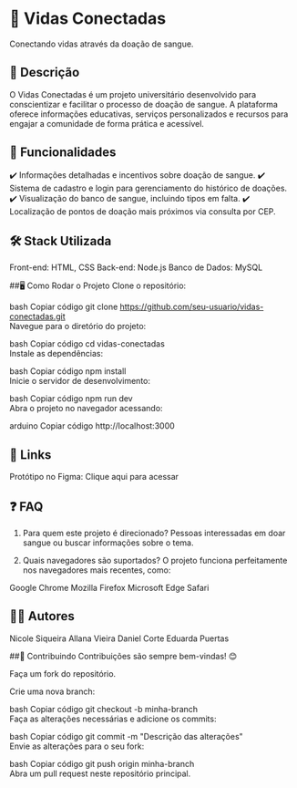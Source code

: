# 🌟 Vidas Conectadas
Conectando vidas através da doação de sangue.

## 📖 Descrição
O Vidas Conectadas é um projeto universitário desenvolvido para conscientizar e facilitar o processo de doação de sangue. A plataforma oferece informações educativas, serviços personalizados e recursos para engajar a comunidade de forma prática e acessível.

## 🚀 Funcionalidades
✔️ Informações detalhadas e incentivos sobre doação de sangue.
✔️ Sistema de cadastro e login para gerenciamento do histórico de doações.
✔️ Visualização do banco de sangue, incluindo tipos em falta.
✔️ Localização de pontos de doação mais próximos via consulta por CEP.

## 🛠️ Stack Utilizada
Front-end: HTML, CSS
Back-end: Node.js
Banco de Dados: MySQL

##🖥️ Como Rodar o Projeto
Clone o repositório:

bash
Copiar código
git clone https://github.com/seu-usuario/vidas-conectadas.git  
Navegue para o diretório do projeto:

bash
Copiar código
cd vidas-conectadas  
Instale as dependências:

bash
Copiar código
npm install  
Inicie o servidor de desenvolvimento:

bash
Copiar código
npm run dev  
Abra o projeto no navegador acessando:

arduino
Copiar código
http://localhost:3000  

## 🔗 Links
Protótipo no Figma: Clique aqui para acessar

## ❓ FAQ
1. Para quem este projeto é direcionado?
Pessoas interessadas em doar sangue ou buscar informações sobre o tema.

2. Quais navegadores são suportados?
O projeto funciona perfeitamente nos navegadores mais recentes, como:

Google Chrome
Mozilla Firefox
Microsoft Edge
Safari

## 👩‍💻 Autores
Nicole Siqueira
Allana Vieira
Daniel Corte
Eduarda Puertas

##🤝 Contribuindo
Contribuições são sempre bem-vindas! 😊

Faça um fork do repositório.

Crie uma nova branch:

bash
Copiar código
git checkout -b minha-branch  
Faça as alterações necessárias e adicione os commits:

bash
Copiar código
git commit -m "Descrição das alterações"  
Envie as alterações para o seu fork:

bash
Copiar código
git push origin minha-branch  
Abra um pull request neste repositório principal.

